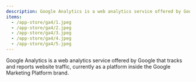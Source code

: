 ```yaml
---
description: Google Analytics is a web analytics service offered by Google that tracks and reports website traffic, currently as a platform inside the Google Marketing Platform brand.
items:
  - /app-store/ga4/1.jpeg
  - /app-store/ga4/2.jpeg
  - /app-store/ga4/3.jpeg
  - /app-store/ga4/4.jpeg
  - /app-store/ga4/5.jpeg
---
```


Google Analytics is a web analytics service offered by Google that tracks and reports website traffic, currently as a platform inside the Google Marketing Platform brand.
